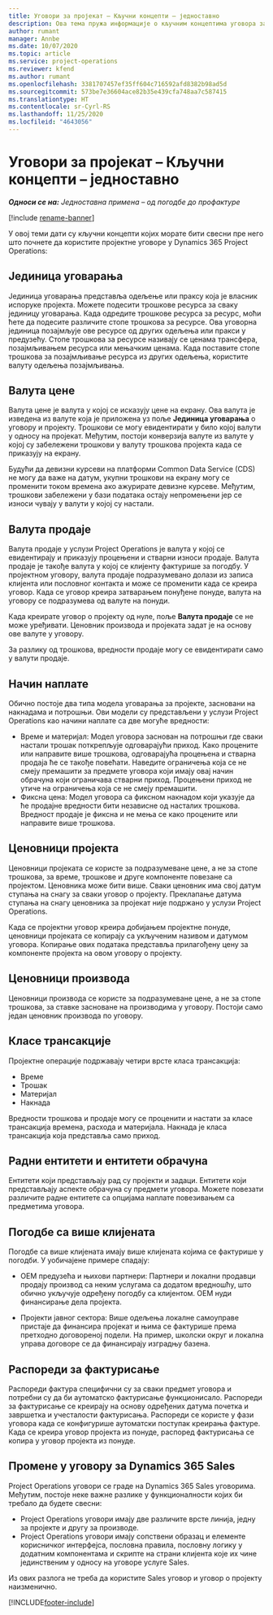 ```yaml
---
title: Уговори за пројекат – Кључни концепти – једноставно
description: Ова тема пружа информације о кључним концептима уговора за пројекат.
author: rumant
manager: Annbe
ms.date: 10/07/2020
ms.topic: article
ms.service: project-operations
ms.reviewer: kfend
ms.author: rumant
ms.openlocfilehash: 3381707457ef35ff604c716592afd8382b98ad5d
ms.sourcegitcommit: 573be7e36604ace82b35e439cfa748aa7c587415
ms.translationtype: HT
ms.contentlocale: sr-Cyrl-RS
ms.lasthandoff: 11/25/2020
ms.locfileid: "4643056"
---
```

# <a name="project-contracts---key-concepts---lite"></a>Уговори за пројекат – Кључни концепти – једноставно

_**Односи се на:** Једноставна примена – од погодбе до профактуре_

[!include [rename-banner](~/includes/cc-data-platform-banner.md)]

У овој теми дати су кључни концепти којих морате бити свесни пре него што почнете да користите пројектне уговоре у Dynamics 365 Project Operations:

## <a name="contracting-unit"></a>Јединица уговарања

Јединица уговарања представља одељење или праксу која је власник испоруке пројекта. Можете подесити трошкове ресурса за сваку јединицу уговарања. Када одредите трошкове ресурса за ресурс, моћи ћете да подесите различите стопе трошкова за ресурсе. Ова уговорна јединица позајмљује ове ресурсе од других одељења или пракси у предузећу. Стопе трошкова за ресурсе називају се ценама трансфера, позајмљивањем ресурса или мењачким ценама. Када поставите стопе трошкова за позајмљивање ресурса из других одељења, користите валуту одељења позајмљивања.

## <a name="cost-currency"></a>Валута цене

Валута цене је валута у којој се исказују цене на екрану. Ова валута је изведена из валуте која је приложена уз поље **Јединица уговарања** о уговору и пројекту. Трошкови се могу евидентирати у било којој валути у односу на пројекат. Међутим, постоји конверзија валуте из валуте у којој су забележени трошкови у валуту трошкова пројекта када се приказују на екрану.

Будући да девизни курсеви на платформи Common Data Service (CDS) не могу да важе на датум, укупни трошкови на екрану могу се променити током времена ако ажурирате девизне курсеве. Међутим, трошкови забележени у бази података остају непромењени јер се износи чувају у валути у којој су настали.

## <a name="sales-currency"></a>Валута продаје

Валута продаје у услузи Project Operations је валута у којој се евидентирају и приказују процењени и стварни износи продаје. Валута продаје је такође валута у којој се клијенту фактурише за погодбу. У пројектном уговору, валута продаје подразумевано долази из записа клијента или пословног контакта и може се променити када се креира уговор. Када се уговор креира затварањем понуђене понуде, валута на уговору се подразумева од валуте на понуди.

Када креирате уговор о пројекту од нуле, поље **Валута продаје** се не може уређивати. Ценовник производа и пројеката задат је на основу ове валуте у уговору.

За разлику од трошкова, вредности продаје могу се евидентирати само у валути продаје.

## <a name="billing-method"></a>Начин наплате

Обично постоје два типа модела уговарања за пројекте, засновани на накнадама и потрошњи. Ови модели су представљени у услузи Project Operations као начини наплате са две могуће вредности:

- Време и материјал: Модел уговора заснован на потрошњи где сваки настали трошак поткрепљује одговарајући приход. Како процените или направите више трошкова, одговарајућа процењена и стварна продаја ће се такође повећати. Наведите ограничења која се не смеју премашити за предмете уговора који имају овај начин обрачуна који ограничава стварни приход. Процењени приход не утиче на ограничења која се не смеју премашити.
- Фиксна цена: Модел уговора са фиксном накнадом који указује да ће продајне вредности бити независне од насталих трошкова. Вредност продаје је фиксна и не мења се како процените или направите више трошкова.

## <a name="project-price-lists"></a>Ценовници пројекта

Ценовници пројеката се користе за подразумеване цене, а не за стопе трошкова, за време, трошкове и друге компоненте повезане са пројектом. Ценовника може бити више. Сваки ценовник има свој датум ступања на снагу за сваки уговор о пројекту. Преклапање датума ступања на снагу ценовника за пројекат није подржано у услузи Project Operations.

Када се пројектни уговор креира добијањем пројектне понуде, ценовници пројеката се копирају са укљученим називом и датумом уговора. Копирање ових података представља прилагођену цену за компоненте пројекта на овом уговору о пројекту.

## <a name="product-price-lists"></a>Ценовници производа

Ценовници производа се користе за подразумеване цене, а не за стопе трошкова, за ставке засноване на производима у уговору. Постоји само један ценовник производа по уговору.

## <a name="transaction-classes"></a>Класе трансакције

Пројектне операције подржавају четири врсте класа трансакција:

- Време
- Трошак
- Материјал
- Накнада

Вредности трошкова и продаје могу се проценити и настати за класе трансакција времена, расхода и материјала. Накнада је класа трансакција која представља само приход.

## <a name="work-entities-and-billing-entities"></a>Радни ентитети и ентитети обрачуна

Ентитети који представљају рад су пројекти и задаци. Ентитети који представљају аспекте обрачуна су предмети уговора. Можете повезати различите радне ентитете са опцијама наплате повезивањем са предметима уговора.

## <a name="multi-customer-deals"></a>Погодбе са више клијената

Погодбе са више клијената имају више клијената којима се фактурише у погодби. У уобичајене примере спадају:

- ОЕМ предузећа и њихови партнери: Партнери и локални продавци продају производ са неким услугама са додатом вредношћу, што обично укључује одређену погодбу са клијентом. ОЕМ нуди финансирање дела пројекта. 

- Пројекти јавног сектора: Више одељења локалне самоуправе пристаје да финансира пројекат и њима се фактурише према претходно договореној подели. На пример, школски округ и локална управа договоре се да финансирају изградњу базена.

## <a name="invoice-schedules"></a>Распореди за фактурисање

Распореди фактура специфични су за сваки предмет уговора и потребни су да би аутоматско фактурисање функционисало. Распореди за фактурисање се креирају на основу одређених датума почетка и завршетка и учесталости фактурисања. Распореди се користе у фази уговора када се конфигурише аутоматски поступак креирања фактуре. Када се креира уговор пројекта из понуде, распоред фактурисања се копира у уговор пројекта из понуде.

## <a name="changes-from-the-dynamics-365-sales-contract"></a>Промене у уговору за Dynamics 365 Sales

Project Operations уговори се граде на Dynamics 365 Sales уговорима. Међутим, постоје неке важне разлике у функционалности којих би требало да будете свесни:

- Project Operations уговори имају две различите врсте линија, једну за пројекте и другу за производе.
- Project Operations уговори имају сопствени образац и елементе корисничког интерфејса, пословна правила, пословну логику у додатним компонентама и скрипте на страни клијента које их чине јединственим у односу на уговоре услуге Sales.

Из ових разлога не треба да користите Sales уговор и уговор о пројекту наизменично.


[!INCLUDE[footer-include](../../includes/footer-banner.md)]